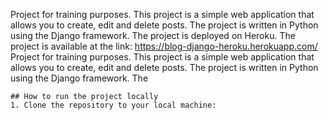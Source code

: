 Project for training purposes. This project is a simple web application that allows you to create, edit and delete posts. The project is written in Python using the Django framework. The project is deployed on Heroku. The project is available at the link: https://blog-django-heroku.herokuapp.com/
Project for training purposes. This project is a simple web application that allows you to create, edit and delete posts. The project is written in Python using the Django framework. The 
```
## How to run the project locally
1. Clone the repository to your local machine:
```